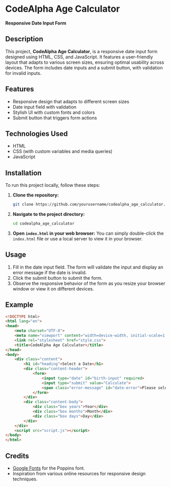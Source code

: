 
# CodeAlpha Age Calculator

**Responsive Date Input Form**

## Description

This project, **CodeAlpha Age Calculator**, is a responsive date input form designed using HTML, CSS, and JavaScript. It features a user-friendly layout that adapts to various screen sizes, ensuring optimal usability across devices. The form includes date inputs and a submit button, with validation for invalid inputs.

## Features

- Responsive design that adapts to different screen sizes
- Date input field with validation
- Stylish UI with custom fonts and colors
- Submit button that triggers form actions

## Technologies Used

- HTML
- CSS (with custom variables and media queries)
- JavaScript

## Installation

To run this project locally, follow these steps:

1. **Clone the repository:**
   ```bash
   git clone https://github.com/yourusername/codealpha_age_calculator.git
   ```

2. **Navigate to the project directory:**
   ```bash
   cd codealpha_age_calculator
   ```

3. **Open `index.html` in your web browser:**
   You can simply double-click the `index.html` file or use a local server to view it in your browser.

## Usage

1. Fill in the date input field. The form will validate the input and display an error message if the date is invalid.
2. Click the submit button to submit the form.
3. Observe the responsive behavior of the form as you resize your browser window or view it on different devices.

## Example

```html
<!DOCTYPE html>
<html lang="en">
<head>
    <meta charset="UTF-8">
    <meta name="viewport" content="width=device-width, initial-scale=1.0">
    <link rel="stylesheet" href="style.css">
    <title>CodeAlpha Age Calculator</title>
</head>
<body>
    <div class="content">
        <h1 id="heading">Select a Date</h1>
        <div class="content-header">
            <form>
                <input type="date" id="birth-input" required>
                <input type="submit" value="Calculate">
                <span class="error-message" id="date-error">Please select a valid date</span>
            </form>
        </div>
        <div class="content-body">
            <div class="box years">Year</div>
            <div class="box months">Month</div>
            <div class="box days">Day</div>
        </div>
    </div>
    <script src="script.js"></script>
</body>
</html>
```

## Credits

- [Google Fonts](https://fonts.google.com/) for the Poppins font.
- Inspiration from various online resources for responsive design techniques.
